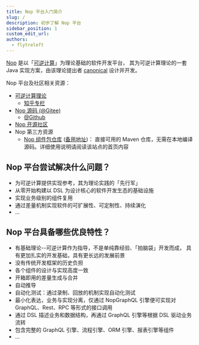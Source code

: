```yaml
---
title: Nop 平台入门简介
slug: /
description: 初步了解 Nop 平台
sidebar_position: 1
custom_edit_url:
authors:
  - flytreleft
---
```


[Nop](https://gitee.com/canonical-entropy/nop-entropy)
是以「[可逆计算](https://zhuanlan.zhihu.com/p/64004026)」为理论基础的软件开发平台，
其为可逆计算理论的一套 Java 实现方案，由该理论提出者
[canonical](https://www.zhihu.com/people/canonical-entropy)
设计并开发。

Nop 平台及社区相关资源：

- [可逆计算理论](https://zhuanlan.zhihu.com/p/64004026)
  - [知乎专栏](https://www.zhihu.com/column/reversible-computation)
- [Nop 源码 (@Gitee)](https://gitee.com/canonical-entropy/nop-entropy)
  - [@Github](https://github.com/entropy-cloud/nop-entropy)
- [Nop 开源社区](https://nop-platform.github.io)
- Nop 第三方资源
  - [Nop 组件包仓库](https://nop.repo.crazydan.io)
    ([备用地址](https://crazydan-studio.github.io/nop-repo))：
    直接可用的 Maven 仓库，无需在本地编译源码。详细使用说明请阅读该站点的首页内容

## Nop 平台尝试解决什么问题？

- 为可逆计算提供实现参考，其为理论实践的「先行军」
- 从零开始构建以 DSL 为设计核心的软件开发生态的基础设施
- 实现业务级别的组件复用
- 通过差量机制实现软件的可扩展性、可定制性、持续演化
- ...

## Nop 平台具备哪些优良特性？

- 有基础理论--可逆计算作为指导，不是单纯靠经验、「拍脑袋」开发而成，
  具有更加扎实的开发基础，具有更长远的发展前景
- 没有传统开发框架的历史负担
- 各个组件的设计与实现高度一致
- 开箱即用的差量生成与合并
- 自动推导
- 自动化测试：通过录制、回放的机制实现自动化测试
- 最小化表达，业务与实现分离，仅通过 NopGraphQL 引擎便可实现对
  GraphQL、Rest、RPC 等形式的接口调用
- 通过 DSL 描述业务和数据结构，再通过 GraphQL 引擎等根据 DSL 驱动业务流转
- 包含完整的 GraphQL 引擎、流程引擎、ORM 引擎、报表引擎等组件
- ...
